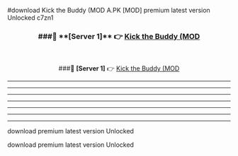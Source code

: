 #download Kick the Buddy (MOD A.PK [MOD] premium latest version Unlocked c7zn1 



<div align="center">
<h3>###🔹 **[Server 1]** 👉 <a href="https://download1apk.web.app/">Kick the Buddy (MOD</a></h3><br>


###🔹 **[Server 1]** 👉 <a href="https://download1apk.web.app/">Kick the Buddy (MOD</a></h3>
</div>



----------------------------------------------------------

----------------------------------------------------------

----------------------------------------------------------

----------------------------------------------------------

----------------------------------------------------------

----------------------------------------------------------

----------------------------------------------------------

download premium latest version Unlocked

download premium latest version Unlocked
